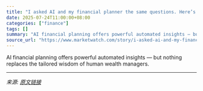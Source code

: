 ```yaml
---
title: "I asked AI and my financial planner the same questions. Here’s how they stacked up."
date: 2025-07-24T11:00:00+08:00
categories: ["finance"]
tags: []
summary: "AI financial planning offers powerful automated insights — but nothing replaces the tailored wisdom of human wealth managers."
source_url: "https://www.marketwatch.com/story/i-asked-ai-and-my-financial-planner-the-same-questions-heres-how-they-stacked-up-8c493749?mod=mw_rss_topstories"
---
```


AI financial planning offers powerful automated insights — but nothing replaces the tailored wisdom of human wealth managers.

---

*来源: [原文链接](https://www.marketwatch.com/story/i-asked-ai-and-my-financial-planner-the-same-questions-heres-how-they-stacked-up-8c493749?mod=mw_rss_topstories)*
